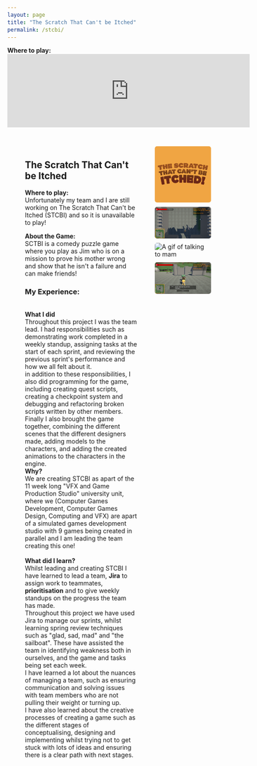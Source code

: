 ```yaml
---
layout: page
title: "The Scratch That Can't be Itched"
permalink: /stcbi/
---
```


<style>
  .game-page-container {
    display: flex;
    gap: 20px;
    margin: 20px;
  }
  .game-description {
    flex: 2;
    padding-right: 20px;
  }
  .game-images {
    flex: 1;
    display: flex;
    flex-direction: column;
    gap: 10px;
  }
  .game-images img {
    width: 100%;
    border-radius: 5px;
  }
.lightbox {
  display: none;
  justify-content: center;
  align-items: center;
  position: fixed;
  top: 0;
  left: 0;
  width: 100%;
  height: 100%;
  background-color: rgba(0, 0, 0, 0.8);
  z-index: 1000;
}

.lightbox img {
  max-width: 90%;
  max-height: 90%;
}
</style>


<div class="embed-wrapper">
      <p> <strong>Where to play:</strong> <br>
      <iframe frameborder="0" src="https://itch.io/embed/3173227?dark=true" width="552" height="167"><a href="https://kungaroh.itch.io/the-scratch-that-cant-be-itched">The Scratch That Can't Be Itched by Kungaroh | Henry, lozicon</a></iframe>    </p>
      </div>
<div class="game-page-container">

<div class="game-page-container">
  
  <!-- Game description and experience -->
  <div class="game-description">
    <h2>The Scratch That Can't be Itched</h2>
    <p> <strong>Where to play:</strong> <br> Unfortunately my team and I are still working on The Scratch That Can't be Itched (STCBI) and so it is unavailable to play! </p> 
    <p><strong>About the Game:</strong><br>SCTBI is a comedy puzzle game where you play as Jim who is on a mission to prove his mother wrong and show that he isn't a failure and can make friends!</p>
    <h3>My Experience:</h3>
      <p>
        <br><strong>What I did</strong>
        <br> Throughout this project I was the team lead. I had responsibilities such as demonstrating work completed in a weekly standup, assigning tasks at the start of each sprint, and reviewing the previous sprint's performance and how we all felt about it.<br> in addition to these responsibilities, I also did programming for the game, including creating quest scripts, creating a checkpoint system and debugging and refactoring broken scripts written by other members. Finally I also brought the game together, combining the different scenes that the different designers made, adding models to the characters, and adding the created animations to the characters in the engine.
      <br><strong>Why?</strong> 
      <br> We are creating STCBI as apart of the 11 week long "VFX and Game Production Studio" university unit, where we (Computer Games Development, Computer Games Design, Computing and VFX) are apart of a simulated games development studio with 9 games being created in parallel and I am leading the team creating this one! 
      <br><br><strong>What did I learn?</strong>
      <br> Whilst leading and creating STCBI I have learned to lead a team, <strong>Jira</strong> to assign work to teammates, <strong> prioritisation</strong> and to give weekly standups on the progress the team has made.
      <br> Throughout this project we have used Jira to manage our sprints, whilst learning spring review techniques such as "glad, sad, mad" and "the sailboat". These have assisted the team in identifying weakness both in ourselves, and the game and tasks being set each week.
      <br> I have learned a lot about the nuances of managing a team, such as ensuring communication and solving issues with team members who are not pulling their weight or turning up.
      <br> I have also learned about the creative processes of creating a game such as the different stages of conceptualising, designing and implementing whilst trying not to get stuck with lots of ideas and ensuring there is a clear path with next stages.
    </p>
  </div>

  <!-- Game images -->
  <div class="game-images">
    <img src="/stcbi images/stcbi logo.png" alt="Scratch That Can't Be Itched Logo">
    <img src="/stcbi images/fighting ducks in castle.png" alt="fighting ducks in a castle">
    <img src="/stcbi images/talking to mum.gif" alt="A gif of talking to mam">
    <img src="/stcbi images/talking to Phrogius.png" alt="image of talking to phrogius">
  </div>

  <div class="lightbox" id="lightbox">
    <img src="" alt="Expanded image" id="lightbox-image">
  </div>

  <script>
  const images = document.querySelectorAll('.game-images img');
  const lightbox = document.getElementById('lightbox');
  const lightboxImage = document.getElementById('lightbox-image');

  images.forEach(img => {
  img.addEventListener('click', () => {
    const fullImage = img.getAttribute('src');
    if (fullImage) {
      lightboxImage.src = fullImage;
      lightbox.style.display = 'flex';
    }
  });
});

lightbox.addEventListener('click', () => {
  lightboxImage.src = ''; // Clear src when lightbox is closed
  lightbox.style.display = 'none';
});
</script>
</div>
